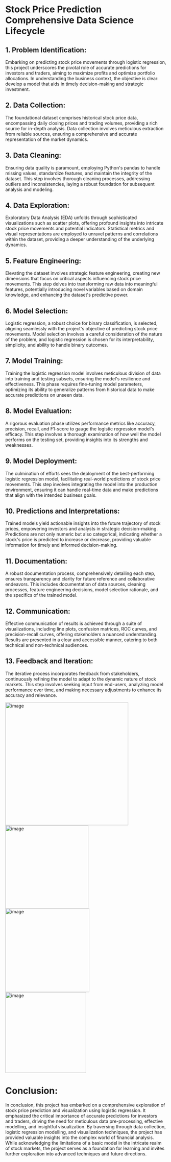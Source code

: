 # Stock Price Prediction Comprehensive Data Science Lifecycle

## 1. Problem Identification:

Embarking on predicting stock price movements through logistic regression, this project underscores the pivotal role of accurate predictions for investors and traders, aiming to maximize profits and optimize portfolio allocations. In understanding the business context, the objective is clear: develop a model that aids in timely decision-making and strategic investment.

## 2. Data Collection:

The foundational dataset comprises historical stock price data, encompassing daily closing prices and trading volumes, providing a rich source for in-depth analysis. Data collection involves meticulous extraction from reliable sources, ensuring a comprehensive and accurate representation of the market dynamics.

## 3. Data Cleaning:

Ensuring data quality is paramount, employing Python's pandas to handle missing values, standardize features, and maintain the integrity of the dataset. This step involves thorough cleaning processes, addressing outliers and inconsistencies, laying a robust foundation for subsequent analysis and modeling.

## 4. Data Exploration:

Exploratory Data Analysis (EDA) unfolds through sophisticated visualizations such as scatter plots, offering profound insights into intricate stock price movements and potential indicators. Statistical metrics and visual representations are employed to unravel patterns and correlations within the dataset, providing a deeper understanding of the underlying dynamics.

## 5. Feature Engineering:

Elevating the dataset involves strategic feature engineering, creating new dimensions that focus on critical aspects influencing stock price movements. This step delves into transforming raw data into meaningful features, potentially introducing novel variables based on domain knowledge, and enhancing the dataset's predictive power.

## 6. Model Selection:

Logistic regression, a robust choice for binary classification, is selected, aligning seamlessly with the project's objective of predicting stock price movements. Model selection involves a careful consideration of the nature of the problem, and logistic regression is chosen for its interpretability, simplicity, and ability to handle binary outcomes.

## 7. Model Training:

Training the logistic regression model involves meticulous division of data into training and testing subsets, ensuring the model's resilience and effectiveness. This phase requires fine-tuning model parameters, optimizing its ability to generalize patterns from historical data to make accurate predictions on unseen data.

## 8. Model Evaluation:

A rigorous evaluation phase utilizes performance metrics like accuracy, precision, recall, and F1-score to gauge the logistic regression model's efficacy. This step involves a thorough examination of how well the model performs on the testing set, providing insights into its strengths and weaknesses.

## 9. Model Deployment:

The culmination of efforts sees the deployment of the best-performing logistic regression model, facilitating real-world predictions of stock price movements. This step involves integrating the model into the production environment, ensuring it can handle real-time data and make predictions that align with the intended business goals.

## 10. Predictions and Interpretations:

Trained models yield actionable insights into the future trajectory of stock prices, empowering investors and analysts in strategic decision-making. Predictions are not only numeric but also categorical, indicating whether a stock's price is predicted to increase or decrease, providing valuable information for timely and informed decision-making.

## 11. Documentation:

A robust documentation process, comprehensively detailing each step, ensures transparency and clarity for future reference and collaborative endeavors. This includes documentation of data sources, cleaning processes, feature engineering decisions, model selection rationale, and the specifics of the trained model.

## 12. Communication:

Effective communication of results is achieved through a suite of visualizations, including line plots, confusion matrices, ROC curves, and precision-recall curves, offering stakeholders a nuanced understanding. Results are presented in a clear and accessible manner, catering to both technical and non-technical audiences.

## 13. Feedback and Iteration:

The iterative process incorporates feedback from stakeholders, continuously refining the model to adapt to the dynamic nature of stock markets. This step involves seeking input from end-users, analyzing model performance over time, and making necessary adjustments to enhance its accuracy and relevance.


<img width="385" alt="image" src="https://github.com/vijayasrichinta2609/StockPricePrediction/assets/153414824/9d4dfb2b-01e6-4d7f-8200-85f6ce70c2bb">

<img width="260" alt="image" src="https://github.com/vijayasrichinta2609/StockPricePrediction/assets/153414824/8eaa2840-94de-46a3-992e-313322c7ed0c">

<img width="263" alt="image" src="https://github.com/vijayasrichinta2609/StockPricePrediction/assets/153414824/6a87dd3e-ca77-4847-9a2a-5f55f7a3c465">

<img width="253" alt="image" src="https://github.com/vijayasrichinta2609/StockPricePrediction/assets/153414824/d6eaf3fa-91dd-4886-82a3-d68f67f954a8">


# Conclusion:
In conclusion, this project has embarked on a comprehensive exploration of stock price prediction and visualization using logistic regression. It emphasized the critical importance of accurate predictions for investors and traders, driving the need for meticulous data pre-processing, effective modelling, and insightful visualization. By traversing through data collection, logistic regression modelling, and visualization techniques, the project has provided valuable insights into the complex world of financial analysis. While acknowledging the limitations of a basic model in the intricate realm of stock markets, the project serves as a foundation for learning and invites further exploration into advanced techniques and future directions.

